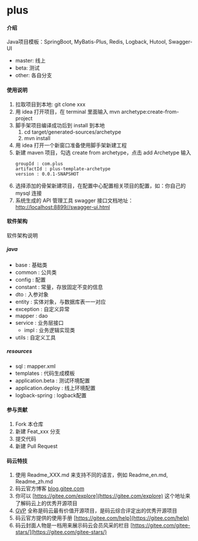 # plus

#### 介绍
Java项目模板：SpringBoot, MyBatis-Plus, Redis, Logback, Hutool, Swagger-UI

* master: 线上
* beta: 测试
* other: 各自分支

#### 使用说明
1. 拉取项目到本地: git clone xxx 
2. 用 idea 打开项目，在 terminal 里面输入 mvn archetype:create-from-project
3. 脚手架项目编译成功后到 install 到本地
    1. cd target/generated-sources/archetype
    2. mvn install
4. 用 idea 打开一个新窗口准备使用脚手架新建工程
5. 新建 maven 项目，勾选 create from archetype，点击 add Archetype 输入
    ```
    groupId : com.plus
    artifactId : plus-template-archetype
    version : 0.0.1-SNAPSHOT
    ```
6. 选择添加的骨架新建项目，在配置中心配置相关项目的配置，如：你自己的 mysql 连接
7. 系统生成的 API 管理工具 swagger 接口文档地址：<http://localhost:8899//swagger-ui.html>
#### 软件架构
软件架构说明
##### java
* base : 基础类
* common : 公共类
* config : 配置
* constant : 常量，存放固定不变的信息
* dto : 入参对象
* entity : 实体对象，与数据库表一一对应
* exception : 自定义异常
* mapper : dao
* service : 业务层接口
    * impl : 业务逻辑实现类
* utils : 自定义工具
##### resources
* sql : mapper.xml
* templates : 代码生成模板
* application.beta : 测试环境配置
* application.deploy : 线上环境配置
* logback-spring : logback配置

#### 参与贡献

1.  Fork 本仓库
2.  新建 Feat_xxx 分支
3.  提交代码
4.  新建 Pull Request


#### 码云特技

1.  使用 Readme\_XXX.md 来支持不同的语言，例如 Readme\_en.md, Readme\_zh.md
2.  码云官方博客 [blog.gitee.com](https://blog.gitee.com)
3.  你可以 [https://gitee.com/explore](https://gitee.com/explore) 这个地址来了解码云上的优秀开源项目
4.  [GVP](https://gitee.com/gvp) 全称是码云最有价值开源项目，是码云综合评定出的优秀开源项目
5.  码云官方提供的使用手册 [https://gitee.com/help](https://gitee.com/help)
6.  码云封面人物是一档用来展示码云会员风采的栏目 [https://gitee.com/gitee-stars/](https://gitee.com/gitee-stars/)
